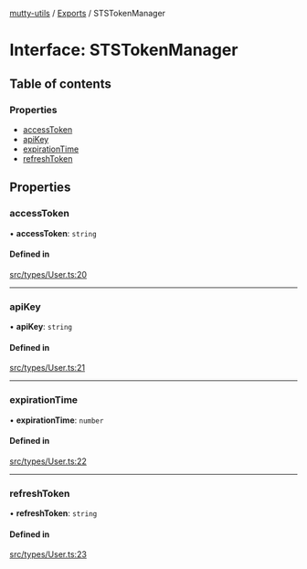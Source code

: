 [mutty-utils](../README.md) / [Exports](../modules.md) / STSTokenManager

# Interface: STSTokenManager

## Table of contents

### Properties

- [accessToken](STSTokenManager.md#accesstoken)
- [apiKey](STSTokenManager.md#apikey)
- [expirationTime](STSTokenManager.md#expirationtime)
- [refreshToken](STSTokenManager.md#refreshtoken)

## Properties

### accessToken

• **accessToken**: `string`

#### Defined in

[src/types/User.ts:20](https://github.com/jonlaing/mutty-utils/blob/c9372b5/src/types/User.ts#L20)

___

### apiKey

• **apiKey**: `string`

#### Defined in

[src/types/User.ts:21](https://github.com/jonlaing/mutty-utils/blob/c9372b5/src/types/User.ts#L21)

___

### expirationTime

• **expirationTime**: `number`

#### Defined in

[src/types/User.ts:22](https://github.com/jonlaing/mutty-utils/blob/c9372b5/src/types/User.ts#L22)

___

### refreshToken

• **refreshToken**: `string`

#### Defined in

[src/types/User.ts:23](https://github.com/jonlaing/mutty-utils/blob/c9372b5/src/types/User.ts#L23)
